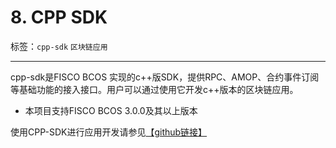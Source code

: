 # 8. CPP SDK

标签：``cpp-sdk`` ``区块链应用``

----

cpp-sdk是FISCO BCOS 实现的c++版SDK，提供RPC、AMOP、合约事件订阅等基础功能的接入接口。用户可以通过使用它开发c++版本的区块链应用。

- 本项目支持FISCO BCOS 3.0.0及其以上版本

使用CPP-SDK进行应用开发请参见[【github链接】](https://github.com/FISCO-BCOS/bcos-cpp-sdk)
